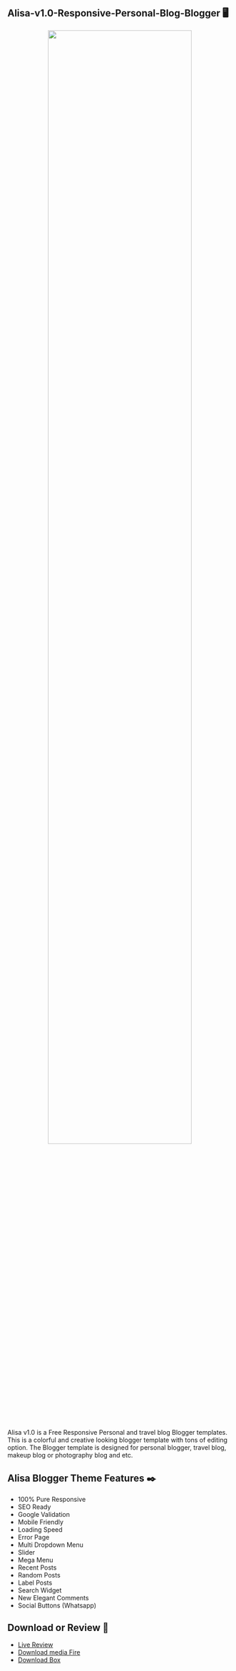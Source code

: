 ## Alisa-v1.0-Responsive-Personal-Blog-Blogger 🖥️
<div align="center">
  <img width="80%" height="80%" src="https://1.bp.blogspot.com/-Ood4jmRRANY/X0jqQcjlt0I/AAAAAAAAEfM/IudX7ID9mKcHRvurKkrsi8sA00-6jEIfwCLcBGAsYHQ/s16000/alisa%2Btheme.png">
</div>

Alisa v1.0 is a Free Responsive Personal and travel blog Blogger templates. This is a colorful and creative looking blogger template with tons of editing option. The Blogger template is designed for personal blogger, travel blog, makeup blog or photography blog and etc.

## Alisa Blogger Theme Features ✒️
* 100% Pure Responsive
* SEO Ready
* Google Validation
* Mobile Friendly
* Loading Speed
* Error Page
* Multi Dropdown Menu
* Slider
* Mega Menu
* Recent Posts
* Random Posts
* Label Posts
* Search Widget
* New Elegant Comments
* Social Buttons (Whatsapp)

## Download or Review 🎯
* [Live Review](https://alisa-way2themes.blogspot.com/)
* [Download media Fire](http://www.mediafire.com/file/ybyfyx21uoq5pr9/Alisa+Blogger+Theme.zip/file)
* [Download Box](https://app.box.com/s/68ir78ev57gmvgfh4niorznf6aecqa3p)
